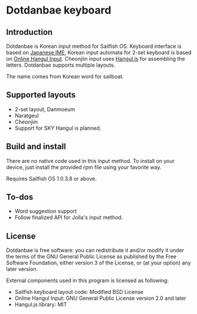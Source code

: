 Dotdanbae keyboard
==============

## Introduction
Dotdanbae is Korean input method for Sailfish OS. Keyboard interface is based on
[Japanese IME](https://github.com/BeholdMyGlory/jolla-anthy-jp), Korean input
automata for 2-set keyboard is based on [Online Hangul Input](http://ohi.kr/).
Cheonjiin input uses [Hangul.js](https://github.com/e-/Hangul.js) for assembling
the letters. Dotdanbae supports multiple layouts.

The name comes from Korean word for sailboat.

## Supported layouts
* 2-set layout, Danmoeum
* Naratgeul
* Cheonjiin 
* Support for SKY Hangul is planned.

## Build and install
There are no native code used in this input method. To install on your device,
just install the provided rpm file using your favorite way.

Requires Sailfish OS 1.0.3.8 or above.

## To-dos
* Word suggestion support
* Follow finalized API for Jolla's input method.

## License
Dotdanbae is free software: you can redistribute it and/or modify
it under the terms of the GNU General Public License as published by
the Free Software Foundation, either version 3 of the License, or
(at your option) any later version.

External components used in this program is licensed as following:

* Sailfish keyboard layout code: Modified BSD License
* Online Hangul Input: GNU General Public License version 2.0 and later
* Hangul.js library: MIT
